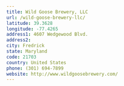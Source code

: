 ```yaml
---
title: Wild Goose Brewery, LLC
url: /wild-goose-brewery-llc/
latitude: 39.3628
longitude: -77.4265
address1: 4607 Wedgewood Blvd.
address2: 
city: Fredrick
state: Maryland
code: 21703
country: United States
phone: (301) 694-7899
website: http://www.wildgoosebrewery.com/
---
```


